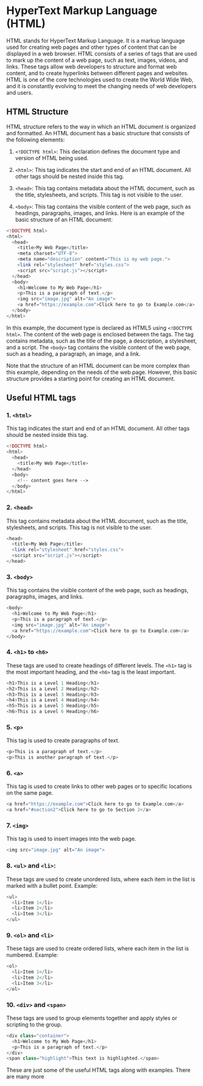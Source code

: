 # HyperText Markup Language (HTML)
HTML stands for HyperText Markup Language. It is a markup language used for creating web pages and other types of content that can be displayed in a web browser. HTML consists of a series of tags that are used to mark up the content of a web page, such as text, images, videos, and links. These tags allow web developers to structure and format web content, and to create hyperlinks between different pages and websites. HTML is one of the core technologies used to create the World Wide Web, and it is constantly evolving to meet the changing needs of web developers and users.

## HTML Structure
HTML structure refers to the way in which an HTML document is organized and formatted. An HTML document has a basic structure that consists of the following elements:

1. `<!DOCTYPE html>`: 
This declaration defines the document type and version of HTML being used.

2. `<html>`: This tag indicates the start and end of an HTML document. All other tags should be nested inside this tag.

3. `<head>`: This tag contains metadata about the HTML document, such as the title, stylesheets, and scripts. This tag is not visible to the user.

4. `<body>`: This tag contains the visible content of the web page, such as headings, paragraphs, images, and links.
Here is an example of the basic structure of an HTML document:

```php
<!DOCTYPE html>
<html>
  <head>
    <title>My Web Page</title>
    <meta charset="UTF-8">
    <meta name="description" content="This is my web page.">
    <link rel="stylesheet" href="styles.css">
    <script src="script.js"></script>
  </head>
  <body>
    <h1>Welcome to My Web Page</h1>
    <p>This is a paragraph of text.</p>
    <img src="image.jpg" alt="An image">
    <a href="https://example.com">Click here to go to Example.com</a>
  </body>
</html>
```
  
In this example, the document type is declared as HTML5 using `<!DOCTYPE html>`. The content of the web page is enclosed between the <html> tags. The <head> tag contains metadata, such as the title of the page, a description, a stylesheet, and a script. The `<body>` tag contains the visible content of the web page, such as a heading, a paragraph, an image, and a link.

Note that the structure of an HTML document can be more complex than this example, depending on the needs of the web page. However, this basic structure provides a starting point for creating an HTML document.

## Useful HTML tags

### 1. `<html>`
This tag indicates the start and end of an HTML document. All other tags should be nested inside this tag.

```php
<!DOCTYPE html>
<html>
  <head>
    <title>My Web Page</title>
  </head>
  <body>
    <!-- content goes here -->
  </body>
</html>
```

### 2. `<head>`
This tag contains metadata about the HTML document, such as the title, stylesheets, and scripts. This tag is not visible to the user.

```php
<head>
  <title>My Web Page</title>
  <link rel="stylesheet" href="styles.css">
  <script src="script.js"></script>
</head>
```
  
### 3. `<body>`
This tag contains the visible content of the web page, such as headings, paragraphs, images, and links.

```php
<body>
  <h1>Welcome to My Web Page</h1>
  <p>This is a paragraph of text.</p>
  <img src="image.jpg" alt="An image">
  <a href="https://example.com">Click here to go to Example.com</a>
</body>
```
  
### 4. `<h1>` to `<h6>`
These tags are used to create headings of different levels. The `<h1>` tag is the most important heading, and the `<h6>` tag is the least important.
  
```php
<h1>This is a Level 1 Heading</h1>
<h2>This is a Level 2 Heading</h2>
<h3>This is a Level 3 Heading</h3>
<h4>This is a Level 4 Heading</h4>
<h5>This is a Level 5 Heading</h5>
<h6>This is a Level 6 Heading</h6>
```
  
### 5. `<p>`
This tag is used to create paragraphs of text.

```php
<p>This is a paragraph of text.</p>
<p>This is another paragraph of text.</p>
```

### 6. `<a>`
This tag is used to create links to other web pages or to specific locations on the same page.

```php
<a href="https://example.com">Click here to go to Example.com</a>
<a href="#section2">Click here to go to Section 2</a>
```
  
### 7. `<img>`
This tag is used to insert images into the web page.

```php
<img src="image.jpg" alt="An image">
```
  
### 8. `<ul>` and `<li>`: 
These tags are used to create unordered lists, where each item in the list is marked with a bullet point.
Example:

```php
<ul>
  <li>Item 1</li>
  <li>Item 2</li>
  <li>Item 3</li>
</ul>
```
  
### 9. `<ol>` and `<li>`
These tags are used to create ordered lists, where each item in the list is numbered.
Example:

```php
<ol>
  <li>Item 1</li>
  <li>Item 2</li>
  <li>Item 3</li>
</ol>
```
  
### 10. `<div>` and `<span>`
These tags are used to group elements together and apply styles or scripting to the group.

```php
<div class="container">
  <h1>Welcome to My Web Page</h1>
  <p>This is a paragraph of text.</p>
</div>
<span class="highlight">This text is highlighted.</span>
```
These are just some of the useful HTML tags along with examples. There are many more
